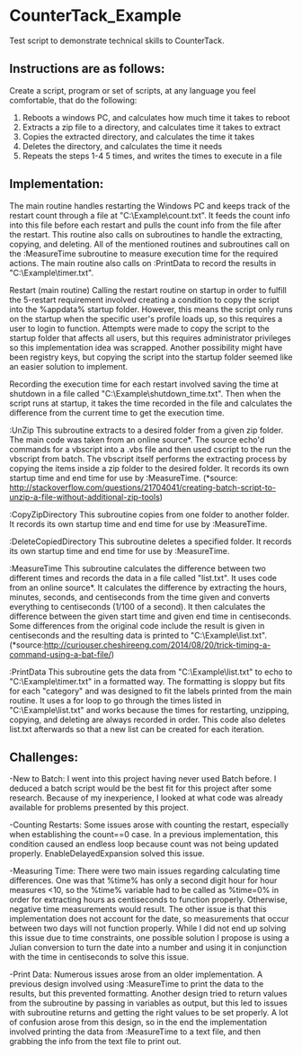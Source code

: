 # CounterTack_Example
Test script to demonstrate technical skills to CounterTack.

Instructions are as follows:
-----------------------------

Create a script, program or set of scripts, at any language you feel comfortable, that do the following:


1. Reboots a windows PC, and calculates how much time it takes to reboot
2. Extracts a zip file to a directory, and calculates time it takes to extract
3. Copies the extracted directory, and calculates the time it takes
4. Deletes the directory, and calculates the time it needs
5. Repeats the steps 1-4 5 times, and writes the times to execute in a file

Implementation:
-----------------

The main routine handles restarting the Windows PC and keeps track of the restart count through
a file at "C:\Example\count.txt".  It feeds the count info into this file before each restart 
and pulls the count info from the file after the restart. This routine also calls on subroutines 
to handle the extracting, copying, and deleting.  All of the mentioned routines and subroutines 
call on the :MeasureTime subroutine to measure execution time for the required actions.  The main 
routine also calls on :PrintData to record the results in "C:\Example\timer.txt".

Restart (main routine)
Calling the restart routine on startup in order to fulfill the 5-restart requirement involved 
creating a condition to copy the script into the %appdata% startup folder.  However, this means 
the script only runs on the startup when the specific user's profile loads up, so this requires 
a user to login to function.  Attempts were made to copy the script to the startup folder that 
affects all users, but this requires administrator privileges so this implementation idea was 
scrapped.  Another possibility might have been registry keys, but copying the script into the 
startup folder seemed like an easier solution to implement.

Recording the execution time for each restart involved saving the time at shutdown in a file 
called "C:\Example\shutdown_time.txt".  Then when the script runs at startup, it takes the time 
recorded in the file and calculates the difference from the current time to get the execution time.

:UnZip
This subroutine extracts to a desired folder from a given zip folder.  The main code was taken 
from an online source*.  The source echo'd commands for a vbscript into a .vbs file and then used 
cscript to the run the vbscript from batch.  The vbscript itself performs the extracting process 
by copying the items inside a zip folder to the desired folder.  It records its own startup time 
and end time for use by :MeasureTime.
(*source: http://stackoverflow.com/questions/21704041/creating-batch-script-to-unzip-a-file-without-additional-zip-tools)

:CopyZipDirectory
This subroutine copies from one folder to another folder. It records its own startup time 
and end time for use by :MeasureTime.

:DeleteCopiedDirectory
This subroutine deletes a specified folder.  It records its own startup time 
and end time for use by :MeasureTime.

:MeasureTime
This subroutine calculates the difference between two different times and records the data in a 
file called "list.txt".  It uses code from an online source*.  It calculates the difference by 
extracting the hours, minutes, seconds, and centiseconds from the time given and converts everything 
to centiseconds (1/100 of a second).  It then calculates the difference between the given start time 
and given end time in centiseconds.  
Some differences from the original code include the result is given in centiseconds 
and the resulting data is printed to "C:\Example\list.txt".
(*source:http://curiouser.cheshireeng.com/2014/08/20/trick-timing-a-command-using-a-bat-file/)

:PrintData
This subroutine gets the data from "C:\Example\list.txt" to echo to "C:\Example\timer.txt" in a 
formatted way.  The formatting is sloppy but fits for each "category" and was designed to fit 
the labels printed from the main routine.  It uses a for loop to go through the times listed 
in "C:\Example\list.txt" and works because the times for restarting, unzipping, copying, and deleting 
are always recorded in order.  This code also deletes list.txt afterwards so that a new list 
can be created for each iteration.

Challenges:
------------

-New to Batch: I went into this project having never used Batch before.  I deduced a batch 
script would be the best fit for this project after some research.  Because of my inexperience, 
I looked at what code was already available for problems presented by this project.

-Counting Restarts: Some issues arose with counting the restart, especially when establishing the 
count==0 case.  In a previous implementation, this condition caused an endless loop because count 
was not being updated properly.  EnableDelayedExpansion solved this issue.

-Measuring Time: There were two main issues regarding calculating time differences.  One was that 
%time% has only a second digit hour for hour measures <10, so the %time% variable had to be called 
as %time=0% in order for extracting hours as centiseconds to function properly.  Otherwise, negative 
time measurements would result.  The other issue is that this implementation does not account for 
the date, so measurements that occur between two days will not function properly.  While I did not 
end up solving this issue due to time constraints, one possible solution I propose is using a Julian 
conversion to turn the date into a number and using it in conjunction with the time in centiseconds 
to solve this issue.

-Print Data: Numerous issues arose from an older implementation.  A previous design involved using 
:MeasureTime to print the data to the results, but this prevented formatting.  Another design tried 
to return values from the subroutine by passing in variables as output, but this led to issues with 
subroutine returns and getting the right values to be set properly.  A lot of confusion arose from this 
design, so in the end the implementation involved printing the data from :MeasureTime to a text file, and 
then grabbing the info from the text file to print out.
